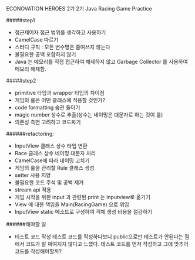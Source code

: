 ECONOVATION HEROES 2기 2기 Java Racing Game Practice

#####step1
- 접근제어자 접근 범위를 생각하고 사용하기
- CamelCase 따르기
- 스터디 규칙 : 모든 변수명은 줄여쓰지 않는다
- 불필요한 공백 포함하지 않기
- Java 는 메모리를 직접 접근하여 해제하지 않고 Garbage Collector 를 사용하여
 메모리 해제함.
 
 #####step2
 - primitive 타입과 wrapper 타입의 차이점 
 - 게임의 룰은 어떤 클래스에 적용할 것인가?
 - code formatting 습관 들이기
 - magic number 상수로 추출(상수는 네이밍은 대문자로 하는 것이 룰)
 - 의존성 측면 고려하고 코드짜기
 
 ######refactoring: 
 - InputView 클래스 상수 타입 변환
 - Race 클래스 상수 네이밍 대문자 처리
 - CamelCase에 따라 네이밍 고치기
 - 게임의 룰을 관리할 Rule 클래스 생성
 - setter 사용 지양
 - 불필요한 코드 주석 및 공백 제거
 - stream api 적용
 - 게임 시작을 위한 input 과 관련된 print 는 inputview로 옮기기
 - View 에 대한 책임을 Main(RacingGame) 으로 위임
 - InputView static 메소드로 구성하여 객체 생성 비용을 절감하기
 
 ######해야할 일
 - 테스트 코드 작성
 테스트 코드를 작성하다보니 public으로만 테스트가 안된다는 점에서 코드가 잘 짜여지지 않다고 느꼈다.
 테스트 코드를 먼저 작성하고 그에 맞추어 코드를 작성해야할까?
 
 
 

 
